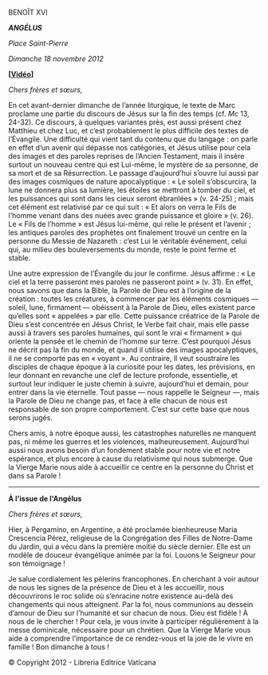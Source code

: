 BENOÎT XVI

***ANGÉLUS***

*Place Saint-Pierre*

*Dimanche 18 novembre 2012*

**[****[Vidéo](https://www.youtube.com/watch?v=FxPVLNJCeDw&list=PLC9tK3J1RlaZGkT-qS3F021VSzUv-YuwO&index=15&ab_channel=TheVatican-Archive)****]**

*Chers frères et sœurs,*

En cet avant-dernier dimanche de l’année liturgique, le texte de Marc proclame une partie du discours de Jésus sur la fin des temps (cf. *Mc* 13, 24-32). Ce discours, à quelques variantes près, est aussi présent chez Matthieu et chez Luc, et c’est probablement le plus difficile des textes de l’Évangile. Une difficulté qui vient tant du contenu que du langage : on parle en effet d’un avenir qui dépasse nos catégories, et Jésus utilise pour cela des images et des paroles reprises de l’Ancien Testament, mais il insère surtout un nouveau centre qui est Lui-même, le mystère de sa personne, de sa mort et de sa Résurrection. Le passage d’aujourd’hui s’ouvre lui aussi par des images cosmiques de nature apocalyptique : « Le soleil s’obscurcira, la lune ne donnera plus sa lumière, les étoiles se mettront à tomber du ciel, et les puissances qui sont dans les cieux seront ébranlées » (v. 24-25) ; mais cet élément est relativisé par ce qui suit : « Et alors on verra le Fils de l'homme venant dans des nuées avec grande puissance et gloire » (v. 26). Le « Fils de l’homme » est Jésus lui-même, qui relie le présent et l’avenir ; les antiques paroles des prophètes ont finalement trouvé un centre en la personne du Messie de Nazareth : c’est Lui le véritable événement, celui qui, au milieu des bouleversements du monde, reste le point ferme et stable.

Une autre expression de l’Évangile du jour le confirme. Jésus affirme : « Le ciel et la terre passeront mes paroles ne passeront point » (v. 31). En effet, nous savons que dans la Bible, la Parole de Dieu est à l’origine de la création : toutes les créatures, à commencer par les éléments cosmiques — soleil, lune, firmament — obéissent à la Parole de Dieu, elles existent parce qu’elles sont « appelées » par elle. Cette puissance créatrice de la Parole de Dieu s’est concentrée en Jésus Christ, le Verbe fait chair, mais elle passe aussi à travers ses paroles humaines, qui sont le vrai « firmament » qui oriente la pensée et le chemin de l’homme sur terre. C’est pourquoi Jésus ne décrit pas la fin du monde, et quand il utilise des images apocalyptiques, il ne se comporte pas en « voyant ». Au contraire, Il veut soustraire les disciples de chaque époque à la curiosité pour les dates, les prévisions, en leur donnant en revanche une clef de lecture profonde, essentielle, et surtout leur indiquer le juste chemin à suivre, aujourd’hui et demain, pour entrer dans la vie éternelle. Tout passe — nous rappelle le Seigneur —, mais la Parole de Dieu ne change pas, et face à elle chacun de nous est responsable de son propre comportement. C’est sur cette base que nous serons jugés.

Chers amis, à notre époque aussi, les catastrophes naturelles ne manquent pas, ni même les guerres et les violences, malheureusement. Aujourd’hui aussi nous avons besoin d’un fondement stable pour notre vie et notre espérance, et plus encore à cause du relativisme qui nous submerge. Que la Vierge Marie nous aide à accueillir ce centre en la personne du Christ et dans sa Parole !

* * *

**À l'issue de l'Angélus**

*Chers frères et sœurs,*

Hier, à Pergamino, en Argentine, a été proclamée bienheureuse Maria Crescencia Pérez, religieuse de la Congrégation des Filles de Notre-Dame du Jardin, qui a vécu dans la première moitié du siècle dernier. Elle est un modèle de douceur évangélique animée par la foi. Louons le Seigneur pour son témoignage !

Je salue cordialement les pèlerins francophones. En cherchant à voir autour de nous les signes de la présence de Dieu et à les accueillir, nous découvrirons le roc solide où s’enracine notre existence au-delà des changements qui nous atteignent. Par la foi, nous communions au dessein d’amour de Dieu sur l’humanité et sur chacun de nous. Dieu est fidèle ! À nous de le chercher ! Pour cela, je vous invite à participer régulièrement à la messe dominicale, nécessaire pour un chrétien. Que la Vierge Marie vous aide à comprendre l’importance de ce rendez-vous et la joie de le vivre en famille ! Bon dimanche à tous !

© Copyright 2012 - Libreria Editrice Vaticana
